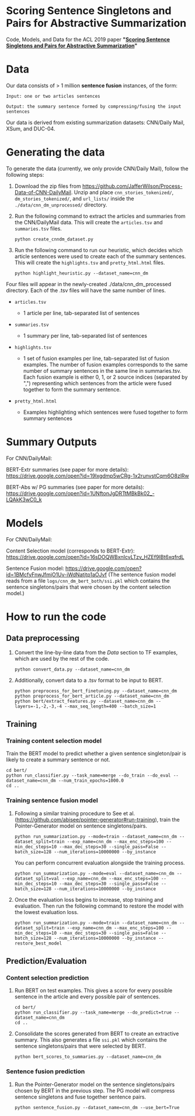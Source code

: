# Scoring Sentence Singletons and Pairs for Abstractive Summarization
Code, Models, and Data for the ACL 2019 paper **"[Scoring Sentence Singletons and Pairs for Abstractive Summarization](https://www.aclweb.org/anthology/P19-1209)"**

# Data

Our data consists of > 1 million **sentence fusion** instances, of the form: 

    Input: one or two articles sentences

    Output: the summary sentence formed by compressing/fusing the input sentences

Our data is derived from existing summarization datasets: CNN/Daily Mail, XSum, and DUC-04.

# Generating the data

To generate the data (currently, we only provide CNN/Daily Mail), follow the following steps:

1) Download the zip files from https://github.com/JafferWilson/Process-Data-of-CNN-DailyMail. Unzip and place `cnn_stories_tokenized/`, `dm_stories_tokenized/`, and `url_lists/` inside the `./data/cnn_dm_unprocessed/` directory.
2) Run the following command to extract the articles and summaries from the CNN/DailyMail data. This will create the `articles.tsv` and `summaries.tsv` files.

    ```
    python create_cnndm_dataset.py
    ```
3) Run the following command to run our heuristic, which decides which article sentences were used to create each of the summary sentences. This will create the `highlights.tsv` and `pretty_html.html` files.

    ```
    python highlight_heuristic.py --dataset_name=cnn_dm
    ```

Four files will appear in the newly-created ./data/cnn_dm_processed directory. Each of the .tsv files will have the same number of lines.

* `articles.tsv`
    * 1 article per line, tab-separated list of sentences

* `summaries.tsv`
    * 1 summary per line, tab-separated list of sentences

* `highlights.tsv`
    * 1 set of fusion examples per line, tab-separated list of fusion examples. The number of fusion examples corresponds to the same number of summary sentences in the same line in summaries.tsv. Each fusion example is either 0, 1, or 2 source indices (separated by ",") representing which sentences from the article were fused together to form the summary sentence.

* `pretty_html.html`
    * Examples highlighting which sentences were fused together to form summary sentences



# Summary Outputs

For CNN/DailyMail:

BERT-Extr summaries (see paper for more details): https://drive.google.com/open?id=19Ixgdmp5wCRg-1x2runvstCqm6O8zlRw

BERT-Abs w/ PG summaries (see paper for more details): https://drive.google.com/open?id=1UNftonJgDRTtMBkBk02_-LQAkK3wC0_k

# Models

For CNN/DailyMail:

Content Selection model (corresponds to BERT-Extr): https://drive.google.com/open?id=16sDOQWBxnIcvLTzv_HZEf9IBt6xqfrdL

Sentence Fusion model: https://drive.google.com/open?id=1BMcfyFnwJfmjO1Uv-iWdNatjtp1aOJvf
(The sentence fusion model reads from a file `logs/cnn_dm_bert_both/ssi.pkl` which contains the sentence singletons/pairs that were chosen by the content selection model.)

# How to run the code

## Data preprocessing

1) Convert the line-by-line data from the *Data* section to TF examples, which are used by the rest of the code.

    ```
    python convert_data.py --dataset_name=cnn_dm
    ```

2) Additionally, convert data to a .tsv format to be input to BERT.

    ```
    python preprocess_for_bert_finetuning.py --dataset_name=cnn_dm
    python preprocess_for_bert_article.py --dataset_name=cnn_dm
    python bert/extract_features.py --dataset_name=cnn_dm --layers=-1,-2,-3,-4 --max_seq_length=400 --batch_size=1
    ```

## Training

### Training content selection model

Train the BERT model to predict whether a given sentence singleton/pair is likely to create a summary sentence or not.

    cd bert/
    python run_classifier.py --task_name=merge --do_train --do_eval --dataset_name=cnn_dm --num_train_epochs=1000.0
    cd ..
    

### Training sentence fusion model

1) Following a similar training procedure to See et al. (https://github.com/abisee/pointer-generator#run-training), train the Pointer-Generator model on sentence singletons/pairs.
    ```
    python run_summarization.py --mode=train --dataset_name=cnn_dm --dataset_split=train --exp_name=cnn_dm --max_enc_steps=100 --min_dec_steps=10 --max_dec_steps=30 --single_pass=False --batch_size=128 --num_iterations=10000000 --by_instance
    ```
    You can perform concurrent evaluation alongside the training process.

    ```
    python run_summarization.py --mode=eval --dataset_name=cnn_dm --dataset_split=val --exp_name=cnn_dm --max_enc_steps=100 --min_dec_steps=10 --max_dec_steps=30 --single_pass=False --batch_size=128 --num_iterations=10000000 --by_instance
    ```
    

2) Once the evaluation loss begins to increase, stop training and evaluation. Then run the following command to restore the model with the lowest evaluation loss.
    ```
    python run_summarization.py --mode=train --dataset_name=cnn_dm --dataset_split=train --exp_name=cnn_dm --max_enc_steps=100 --min_dec_steps=10 --max_dec_steps=30 --single_pass=False --batch_size=128 --num_iterations=10000000 --by_instance --restore_best_model
    ```

## Prediction/Evaluation

### Content selection prediction

1) Run BERT on test examples. This gives a score for every possible sentence in the article and every possible pair of sentences.
    ```
    cd bert/
    python run_classifier.py --task_name=merge --do_predict=true --dataset_name=cnn_dm
    cd ..
    ```

2) Consolidate the scores generated from BERT to create an extractive summary. This also generates a file `ssi.pkl` which contains the sentence singletons/pairs that were selected by BERT.
    ```
    python bert_scores_to_summaries.py --dataset_name=cnn_dm
    ```

### Sentence fusion prediction

1) Run the Pointer-Generator model on the sentence singletons/pairs chosen by BERT in the previous step. The PG model will compress sentence singletons and fuse together sentence pairs.
    ```
    python sentence_fusion.py --dataset_name=cnn_dm --use_bert=True
    ```



